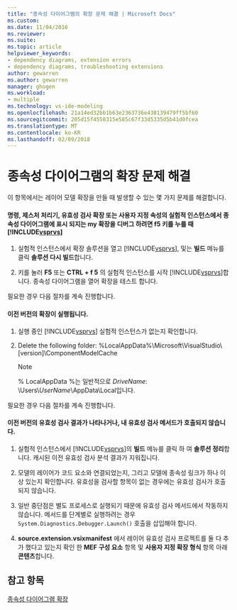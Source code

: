 ```yaml
---
title: "종속성 다이어그램의 확장 문제 해결 | Microsoft Docs"
ms.custom: 
ms.date: 11/04/2016
ms.reviewer: 
ms.suite: 
ms.topic: article
helpviewer_keywords:
- dependency diagrams, extension errors
- dependency diagrams, troubleshooting extensions
author: gewarren
ms.author: gewarren
manager: ghogen
ms.workload:
- multiple
ms.technology: vs-ide-modeling
ms.openlocfilehash: 21a14ed32bb1b63e2363736e438139479ff5bf60
ms.sourcegitcommit: 205d15f4558315e585c67f33d5335d5b41d0fcea
ms.translationtype: MT
ms.contentlocale: ko-KR
ms.lasthandoff: 02/09/2018
---
```

# <a name="troubleshoot-extensions-for-dependency-diagrams"></a>종속성 다이어그램의 확장 문제 해결
이 항목에서는 레이어 모델 확장을 만들 때 발생할 수 있는 몇 가지 문제를 해결합니다.  
  
#### <a name="when-i-press-f5-to-debug-my-extension-my-commands-gesture-handlers-validation-extensions-or-custom-properties-do-not-appear-on-dependency-diagrams-in-the-experimental-instance-of-includevsprvscode-qualityincludesvsprvsmdmd"></a>명령, 제스처 처리기, 유효성 검사 확장 또는 사용자 지정 속성의 실험적 인스턴스에서 종속성 다이어그램에 표시 되지는 my 확장을 디버그 하려면 f5 키를 누를 때[!INCLUDE[vsprvs](../code-quality/includes/vsprvs_md.md)]  
  
1.  실험적 인스턴스에서 확장 솔루션을 열고 [!INCLUDE[vsprvs](../code-quality/includes/vsprvs_md.md)], 및는 **빌드** 메뉴를 클릭 **솔루션 다시 빌드**합니다.  
  
2.  키를 눌러 **F5** 또는 **CTRL + f 5** 의 실험적 인스턴스를 시작 [!INCLUDE[vsprvs](../code-quality/includes/vsprvs_md.md)]합니다. 종속성 다이어그램을 열어 확장을 테스트 합니다.  
  
 필요한 경우 다음 절차를 계속 진행합니다.  
  
#### <a name="an-old-version-of-my-extension-runs"></a>이전 버전의 확장이 실행됩니다.  
  
1.  실행 중인 [!INCLUDE[vsprvs](../code-quality/includes/vsprvs_md.md)] 실험적 인스턴스가 없는지 확인합니다.  
  
2.  Delete the following folder:  %LocalAppData%\Microsoft\VisualStudio\\[version]\ComponentModelCache  
  
    > [!NOTE]
    >  % LocalAppData %는 일반적으로 *DriveName*: \Users\\*UserName*\AppData\Local입니다.  
  
 필요한 경우 다음 절차를 계속 진행합니다.  
  
#### <a name="an-old-version-of-my-validation-results-appears-or-my-validation-method-is-not-called"></a>이전 버전의 유효성 검사 결과가 나타나거나, 내 유효성 검사 메서드가 호출되지 않습니다.  
  
1.  실험적 인스턴스에서 [!INCLUDE[vsprvs](../code-quality/includes/vsprvs_md.md)]의 **빌드** 메뉴를 클릭 하 여 **솔루션 정리**합니다. 캐시된 이전 유효성 검사 분석 결과가 지워집니다.  
  
2.  모델의 레이어가 코드 요소와 연결되었는지, 그리고 모델에 종속성 링크가 하나 이상 있는지 확인합니다. 유효성을 검사할 항목이 없는 경우에는 유효성 검사가 호출되지 않습니다.  
  
3.  일반 중단점은 별도 프로세스로 실행되기 때문에 유효성 검사 메서드에서 작동하지 않습니다. 메서드를 단계별로 실행하려는 경우 `System.Diagnostics.Debugger.Launch()` 호출을 삽입해야 합니다.  
  
4.  **source.extension.vsixmanifest** 에서 레이어 유효성 검사 프로젝트를 둘 다 추가 했다고 있는지 확인 한 **MEF 구성 요소** 항목 및 **사용자 지정 확장 형식** 항목 아래 **콘텐츠**합니다.  
  
## <a name="see-also"></a>참고 항목  
 [종속성 다이어그램 확장](../modeling/extend-layer-diagrams.md)
